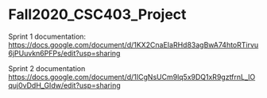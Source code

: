# Fall2020_CSC403_Project

Sprint 1 documentation:
https://docs.google.com/document/d/1KX2CnaEIaRHd83agBwA74htoRTirvu6jPUuvkn6PFPs/edit?usp=sharing

Sprint 2 documentation
https://docs.google.com/document/d/1ICgNsUCm9lq5x9DQ1xR9gztfrnL_lOquj0vDdH_GIdw/edit?usp=sharing
